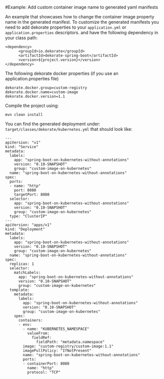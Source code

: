 #Example:  Add custom container image name to generated yaml manifests 

An example that showcases how to change the container image property name in the generated manifest. 
To customize the generated manifests you need to add dekorate properties to your `application.yml` or `application.properties` descriptors. 
and have the following dependency in your class path:

    <dependency>
          <groupId>io.dekorate</groupId>
          <artifactId>dekorate-spring-boot</artifactId>
          <version>${project.version}</version>
    </dependency>

The following dekorate docker properties (if you use an application.properties file)
```
dekorate.docker.group=custom-registry
dekorate.docker.name=custom-image
dekorate.docker.version=1.1

```

Compile the project using:

    mvn clean install
    
You can find the generated deployment under: `target/classes/dekorate/kubernetes.yml` that should look like:
```---
---
apiVersion: "v1"
kind: "Service"
metadata:
  labels:
    app: "spring-boot-on-kubernetes-without-annotations"
    version: "0.10-SNAPSHOT"
    group: "custom-image-on-kubernetes"
  name: "spring-boot-on-kubernetes-without-annotations"
spec:
  ports:
  - name: "http"
    port: 8080
    targetPort: 8080
  selector:
    app: "spring-boot-on-kubernetes-without-annotations"
    version: "0.10-SNAPSHOT"
    group: "custom-image-on-kubernetes"
  type: "ClusterIP"
---
apiVersion: "apps/v1"
kind: "Deployment"
metadata:
  labels:
    app: "spring-boot-on-kubernetes-without-annotations"
    version: "0.10-SNAPSHOT"
    group: "custom-image-on-kubernetes"
  name: "spring-boot-on-kubernetes-without-annotations"
spec:
  replicas: 1
  selector:
    matchLabels:
      app: "spring-boot-on-kubernetes-without-annotations"
      version: "0.10-SNAPSHOT"
      group: "custom-image-on-kubernetes"
  template:
    metadata:
      labels:
        app: "spring-boot-on-kubernetes-without-annotations"
        version: "0.10-SNAPSHOT"
        group: "custom-image-on-kubernetes"
    spec:
      containers:
      - env:
        - name: "KUBERNETES_NAMESPACE"
          valueFrom:
            fieldRef:
              fieldPath: "metadata.namespace"
        image: "custom-registry/custom-image:1.1"
        imagePullPolicy: "IfNotPresent"
        name: "spring-boot-on-kubernetes-without-annotations"
        ports:
        - containerPort: 8080
          name: "http"
          protocol: "TCP"
```
